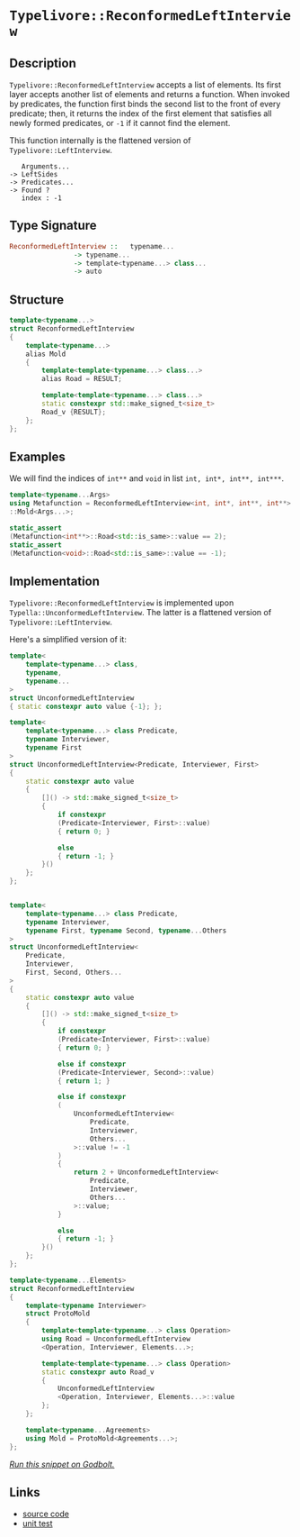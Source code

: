 <!-- Copyright 2024 Feng Mofan
SPDX-License-Identifier: Apache-2.0 -->

# `Typelivore::ReconformedLeftInterview`

## Description

`Typelivore::ReconformedLeftInterview` accepts a list of elements.
Its first layer accepts another list of elements and returns a function.
When invoked by predicates, the function first binds the second list to the front of every predicate;
then, it returns the index of the first element that satisfies all newly formed predicates, or `-1` if it cannot find the element.

This function internally is the flattened version of `Typelivore::LeftInterview`.

<pre><code>   Arguments...
-> LeftSides
-> Predicates...
-> Found ?
   index : -1</code></pre>

## Type Signature

```Haskell
ReconformedLeftInterview ::   typename...
                -> typename...
                -> template<typename...> class...
                -> auto
```

## Structure

```C++
template<typename...>
struct ReconformedLeftInterview
{
    template<typename...>
    alias Mold
    {
        template<template<typename...> class...>
        alias Road = RESULT;

        template<template<typename...> class...>
        static constexpr std::make_signed_t<size_t>
        Road_v {RESULT};
    };  
};
```

## Examples

We will find the indices of `int**` and `void` in list `int, int*, int**, int***`.

```C++
template<typename...Args>
using Metafunction = ReconformedLeftInterview<int, int*, int**, int**>
::Mold<Args...>;

static_assert
(Metafunction<int**>::Road<std::is_same>::value == 2);
static_assert
(Metafunction<void>::Road<std::is_same>::value == -1);
```

## Implementation

`Typelivore::ReconformedLeftInterview` is implemented upon `Typella::UnconformedLeftInterview`.
The latter is a flattened version of `Typelivore::LeftInterview`.

Here's a simplified version of it:

```C++
template<
    template<typename...> class,
    typename,
    typename...
>
struct UnconformedLeftInterview
{ static constexpr auto value {-1}; };

template<
    template<typename...> class Predicate,
    typename Interviewer,
    typename First
>
struct UnconformedLeftInterview<Predicate, Interviewer, First>
{
    static constexpr auto value 
    {
        []() -> std::make_signed_t<size_t>
        {
            if constexpr 
            (Predicate<Interviewer, First>::value)
            { return 0; }

            else
            { return -1; }
        }()
    };
};


template<
    template<typename...> class Predicate,
    typename Interviewer,
    typename First, typename Second, typename...Others
>
struct UnconformedLeftInterview<
    Predicate,
    Interviewer,
    First, Second, Others...
>
{
    static constexpr auto value 
    {
        []() -> std::make_signed_t<size_t>
        {
            if constexpr 
            (Predicate<Interviewer, First>::value)
            { return 0; }

            else if constexpr 
            (Predicate<Interviewer, Second>::value)
            { return 1; }

            else if constexpr
            (
                UnconformedLeftInterview<
                    Predicate, 
                    Interviewer, 
                    Others...
                >::value != -1
            )
            { 
                return 2 + UnconformedLeftInterview<
                    Predicate, 
                    Interviewer, 
                    Others...
                >::value; 
            }

            else
            { return -1; }
        }()
    };
};

template<typename...Elements>
struct ReconformedLeftInterview
{
    template<typename Interviewer>
    struct ProtoMold 
    {
        template<template<typename...> class Operation>
        using Road = UnconformedLeftInterview
        <Operation, Interviewer, Elements...>;

        template<template<typename...> class Operation>
        static constexpr auto Road_v 
        {
            UnconformedLeftInterview
            <Operation, Interviewer, Elements...>::value
        };
    };

    template<typename...Agreements>
    using Mold = ProtoMold<Agreements...>;
};
```

[*Run this snippet on Godbolt.*](https://godbolt.org/#z:OYLghAFBqd5QCxAYwPYBMCmBRdBLAF1QCcAaPECAMzwBtMA7AQwFtMQByARg9KtQYEAysib0QXACx8BBAKoBnTAAUAHpwAMvAFYTStJg1DIApACYAQuYukl9ZATwDKjdAGFUtAK4sGIAMykrgAyeAyYAHI%2BAEaYxCAAnAmkAA6oCoRODB7evnppGY4CoeFRLLHxXLaY9kUMQgRMxAQ5Pn6BdpgOWQ1NBCWRMXGJyQqNza15VWN9A2UVEgCUtqhexMjsHOb%2BYcjeWADUJv5uXo60hACex9gmGgCC27v7mEcnyGPoWFQ3d48PBEwLBSBkBxzcfwOUIOgOBoMw4IIlxSjFYmAAdJibgc9kwFApSJDoUiUcw2ISHtCYcjUWxMei/r8HmNiF4HAc5Aw0Ax%2BMQ2OhgpgqAQAJKCOIANzwmAA7oyAOwWA4zRzIHECMaYVQpYgHJhnVAHCViLyvEyKgC0XHNABFjkrbfbGQCgSCmGCTkSobC3R63CTaRisf5sDiDPiDspiJh8KJART7lSA2TXmLAcQpbK4gmkzSUwcAGJ4YhjRkhv4stkEDlcgS8/mC4VpyXSuUnKMxvBxzCkA7NjOt7OF4ul8sPc1WSnQlVd9UMTXa3X6ohGk1mqdQideqlHACsVl3NogiwOFuxnxAIBYTAA1pgAPoZYDhdD3gjgjIALwf77HiZ3m6KtuAFQngVBzguOpHBuIFQhAHaxu6CInP2mYykORYlr%2B2CXsa3iYIswEgROBzRgQawMAcGj2kc8p2uOMGwTUShEQBJFkRRp7Wv4Dp0axtFHoRMGOjxCp2qJDH/PcPrwuC24yUhiJ5mi9LYriEYIV2SE5sSylsH24oDlmZDyXpryYWMvbJmiBxCF0AjoFZZn0gA8gQCBxAoZa3MyBCsuynLcvWMaNqKhloXJMGad2OlQqhg4mTBFkEL2dnco5BxuR5JaqeOf5bjBM5qtykFLgaq74dB/6AZO1U7iY%2B4NYJp7ngQ6CXted6Pngz4xm%2BH54N%2B/V/rBBV1bBYEQYCi5VbBVLwdGiF%2BvFxm9slNy4WuQnjcRiqkZg5HEJR1E8QJzo7QBzGvJNJXTVB/HzdFikoeFCWpfZDDoBtIB4aa21zdC7EHZx3G8fRUkA1CV0HDdGp3cQD3QhAiMAYFdYkA2QphemEWeoxkNUk98azQTIErehZAk6TO5ZZ5uUXXN32/a8YBgMcNpcSjBz/ZDJFc1SHFHQcZhHJYNZBRjIVY%2BTkUMwTRM9lT1PQuTQ78yBtM5Vi%2BMA0za40VzjqSQTV2G3tguUVaBt8TrAnHtuIm1Y750KX61l0pi2D0GwgheX%2BlbsgASh9wUCtLr2ygqtVJq6sknO7qYRxTTJ1QH1ZRqgRAALKeOgStjbBrvIf6sfPf6znBqG6kKJlKLEO6WQp7BXgZEYByB6gTB5%2Bz4vo3yUtNkn/Hgi5dcNwIvaq5TXtAowBAKKp5YSRDIFF4ipduxXDIhmGeI16PcTjwwTcgUVU1alBy6Gh3Xf3hKStUgXkNozykth4POOtobJwH/XdST0nIcM8fbz0XjhH6%2BtbbO2EnxZe8kN7FwTvSe4wBoyz19ifKELcwjAAODnWg3d/AcwztnXO4IUFoJAQvSuTpxywKdg8AA9AAKlYWw9hjC/gsNYQAFWwEIHhbDOFMPYaI5hwipJPC5C8N4pxzhXBTn8Ne8ct73GIMAP2Pl7jYLblnA6TAqBeC5HUN4HNg4S37u/bGLZI4nDCClGGghmG9nsawlxTjmEp0vPgr6Jw1EaLAbQqSRV7x7ziO%2BB4EA9GNEMcYxudiPHfRvr4twF4QB4AUI%2BNEetKrsx7mYQiy8QlhOaH8KJ%2BjYndAEOCCUqA8C%2BPAckj8bVLwZKyWwHJppTE9ytIUiwHBli0E4LuXgfhuC8FQJwCElhrDKlWOsM0Zh/A8FIAQTQAzlg3hALueU6J/AAA4ABs8p/DHI0Ack5CRAhDI4JIXgLAJAaA0KQMZWhSCTI4LwBQIBnlrI4FoZYcBYAwEQCAVYBAUhnHIJQNAwI6BxAiGiTgqgjkWkOZIA4wBkBqikOiMwvBOxEGIPUvQ/BBAiDEOwKQMhBCKBUOof5Og9AynrikTgPBBnDNGes95nAXJnEhdWVA4EUWHLRRirFOLJB4oOBADwcL6C6m2FwRYvA/kAtIBAJAsKUjwrIBQCAOq9UgGAFIMwfA6Dpm%2BRAaIPLohhCaJcdlvB7XMGIJcFy0RtBdD%2BSs2FICXIMFoE6xlpAsDRC8MANwYhaDfPGWGoEhhgDiFDfgaM3QJSYDjW8rUXQzibBWfYmoPKLjRHru6jwWAeV%2BTwA8%2BNmbiDRHSJgG0iajAXCMOs5YVADAaIAGqtgPmMlZZLhCiHENS0ddK1A8t0FUAwnbTAzMsPoPA0RvmQGWKgFIdQ40Wk%2BOzJdVhLBmDeagBtxKsAbuPNUWoWQXCfUmH4KoIQwiDHKMMKoBRMgCCffkdIP6GBzCGJUW9PqejjBaJ4NoehOhVPqJB4DH7QMzAmNBqYthENvvmJ%2B5YCh5kbCWPoLlLyeUfIOKK8VmLsUHFxSLCAuBCAkFFss1Vqyu3LA8l3YYN6tmSH8OiK58pJAaEkGYSQhynm7kOckG5dzSAPOWeiQ5XBDn7ISPs1Tu5JBcF3Fcw5pHQ0fK%2BT89jjLAUgq1WCgVUKDVGsVYitgnAmgsAlPKC0TBd5ty4AkdEXB0Q5vwESklVRR0UondIKdSgZ2ht0OallTA2XjM5RwEZhmz18ps0K8CLm3Mea87gnzfmAuyvlbqxVLGClqq7Zq7VqAFXZjs/V8rwxcvudxEYHzXBnk0FoFaygtrQ2usdc60gw33Weu9Q4Ub/q56BuDTy8Nkbo20FjaNrA1522bDeWm8Dmbs0EtUHmwEo2i03LeaW8tlxK3bbVcSutKyG1NqUK2zbyacE1Z7Uwftg7SSjbC%2BOqlkXZDToZW8uL%2Bgk0oGsNYVd674Bbp3VkPdB6iFHusKeiZF76lZoR2B%2BDD73DoefUET6SGFhfoA3UP9lPChZHJ5%2B/HdRehodyCTuDzOsOlBA7ByDNPMOzGwzzlVKw1iEZFzctLryJmcD1HyPLnmOuFd8/5jQsrGNEpYyq6r5nOOYG4/EG9cn7kBF86J%2BUen5QnLExJnT6WZefNsKZ9VAzNWWaQOCwV0LDXNb1Y5zYLn0UHBYAoCUaoJRFfhGMAlQWSAhZpWOylEhge0ui2DplgQEtJY5cR1L3KjOZYhWcA4wq5csCDyHsPRpI9ITGKV33FXtj%2BDYy7wFdWGv6phQ34YYeUgpDvj5%2B8UeCChL5Oii1fXPIDbtQ691o3xseq9T6mb9WA1BpDTtzAEao0xrjSsjbSaU07eLHt3Hobc3IHzad8U53eCXcdTd6t93RtPeba9w/H3zN8F7QoAdsoh3/ayDhZA4J6g6zoBCQ6Low4rqlrXqI67qcCMIXjo4npnrY5Xp44c73oQCuD86vrc7Ib/p06/rE5EGAYM4oY1DgYCAs5QZs6wZUHwa0EUG859D86ob9BC6EEi74Zi5UopZS5kay6B4YqV7h416Ah14Max5KpLLa5mYAp64G6UApbyYPJmC%2Bb%2BD%2BC7i7iibdbnL%2BDyhqb268qO7fK/IcakB8ZmDKZcD%2BBmCHL2EJAqYOEaDyi57%2BD54ZaO6t4pb4omHGYKEbKkANoZDOCSBAA%3D%3D)

## Links

- [source code](../../../../conceptrodon/typelivore/reconformed_left_interview.hpp)
- [unit test](../../../../tests/unit/typelivore/reconformed_left_interview.test.hpp)
